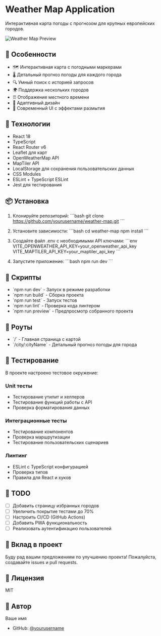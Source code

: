 # Weather Map Application

Интерактивная карта погоды с прогнозом для крупных европейских городов.

![Weather Map Preview](./preview.png)

## 🌟 Особенности

- 🗺️ Интерактивная карта с погодными маркерами
- 🌡️ Детальный прогноз погоды для каждого города
- 🔍 Умный поиск с историей запросов
- 🌍 Поддержка нескольких городов
- ⏰ Отображение местного времени
- 📱 Адаптивный дизайн
- 🎨 Современный UI с эффектами размытия

## 🚀 Технологии

- React 18
- TypeScript
- React Router v6
- Leaflet для карт
- OpenWeatherMap API
- MapTiler API
- LocalStorage для сохранения пользовательских данных
- CSS Modules
- ESLint + TypeScript ESLint
- Jest для тестирования

## 📦 Установка

1. Клонируйте репозиторий:
\`\`\`bash
git clone https://github.com/yourusername/weather-map.git
\`\`\`

2. Установите зависимости:
\`\`\`bash
cd weather-map
npm install
\`\`\`

3. Создайте файл .env с необходимыми API ключами:
\`\`\`env
VITE_OPENWEATHER_API_KEY=your_openweather_api_key
VITE_MAPTILER_API_KEY=your_maptiler_api_key
\`\`\`

4. Запустите приложение:
\`\`\`bash
npm run dev
\`\`\`

## 🔧 Скрипты

- \`npm run dev\` - Запуск в режиме разработки
- \`npm run build\` - Сборка проекта
- \`npm run test\` - Запуск тестов
- \`npm run lint\` - Проверка кода линтером
- \`npm run preview\` - Предпросмотр собранного проекта

## 📱 Роуты

- \`/\` - Главная страница с картой
- \`/city/:cityName\` - Детальный прогноз погоды для города

## 🧪 Тестирование

В проекте настроено тестовое окружение:

### Unit тесты
- Тестирование утилит и хелперов
- Тестирование функций работы с API
- Проверка форматирования данных

### Интеграционные тесты
- Тестирование компонентов
- Проверка маршрутизации
- Тестирование пользовательских сценариев

### Линтинг
- ESLint с TypeScript конфигурацией
- Проверка типов
- Правила для React и хуков

## 📝 TODO

- [ ] Добавить страницу избранных городов
- [ ] Увеличить покрытие тестами до 70%
- [ ] Настроить CI/CD (GitHub Actions)
- [ ] Добавить PWA функциональность
- [ ] Реализовать аутентификацию пользователей

## 🤝 Вклад в проект

Буду рад вашим предложениям по улучшению проекта! Пожалуйста, создавайте issues и pull requests.

## 📄 Лицензия

MIT

## 👤 Автор

Ваше имя
- GitHub: [@yourusername](https://github.com/yourusername)
